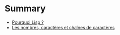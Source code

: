 # Summary

* [Pourquoi Lisp ?](Chapters/WhyLisp.md)
* [Les nombres, caractères et chaînes de caractères](Chapters/NumbersCharactersAndStrings.md)

